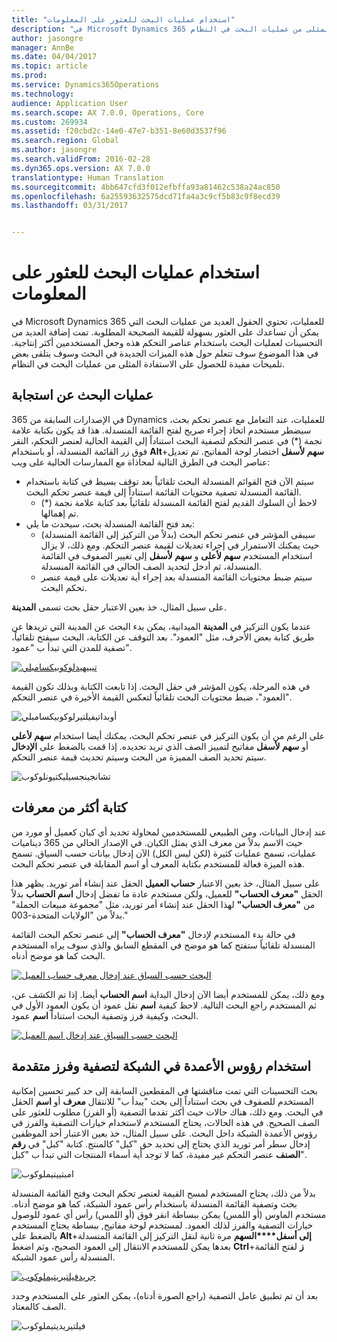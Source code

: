 ```yaml
---
title: "استخدام عمليات البحث للعثور على المعلومات"
description: "في Microsoft Dynamics 365 للعمليات، تحتوي الحقول العديد من عمليات البحث التي يمكن أن تساعدك على العثور بسهولة للقيمة الصحيحة المطلوبة. تمت إضافة العديد من التحسينات لعمليات البحث باستخدام عناصر التحكم هذه وجعل المستخدمين أكثر إنتاجية. في هذا الموضوع سوف تتعلم حول هذه الميزات الجديدة في البحث وسوف يتلقى بعض تلميحات مفيدة للحصول على الاستفادة المثلى من عمليات البحث في النظام."
author: jasongre
manager: AnnBe
ms.date: 04/04/2017
ms.topic: article
ms.prod: 
ms.service: Dynamics365Operations
ms.technology: 
audience: Application User
ms.search.scope: AX 7.0.0, Operations, Core
ms.custom: 269934
ms.assetid: f20cbd2c-14e0-47e7-b351-8e60d3537f96
ms.search.region: Global
ms.author: jasongre
ms.search.validFrom: 2016-02-28
ms.dyn365.ops.version: AX 7.0.0
translationtype: Human Translation
ms.sourcegitcommit: 4bb647cfd3f012efbffa93a81462c538a24ac850
ms.openlocfilehash: 6a25593632575dcd71fa4a3c9cf5b83c9f8ecd39
ms.lasthandoff: 03/31/2017


---
```


# <a name="use-lookups-to-find-information"></a>استخدام عمليات البحث للعثور على المعلومات

في Microsoft Dynamics 365 للعمليات، تحتوي الحقول العديد من عمليات البحث التي يمكن أن تساعدك على العثور بسهولة للقيمة الصحيحة المطلوبة. تمت إضافة العديد من التحسينات لعمليات البحث باستخدام عناصر التحكم هذه وجعل المستخدمين أكثر إنتاجية. في هذا الموضوع سوف تتعلم حول هذه الميزات الجديدة في البحث وسوف يتلقى بعض تلميحات مفيدة للحصول على الاستفادة المثلى من عمليات البحث في النظام.  

<a name="responsive-lookups"></a>عمليات البحث عن استجابة
------------------

في الإصدارات السابقة من 365 Dynamics للعمليات، عند التعامل مع عنصر تحكم بحث، سيضطر مستخدم اتخاذ إجراء صريح لفتح القائمة المنسدلة. هذا قد يكون بكتابة علامة نجمة (\*) في عنصر التحكم لتصفية البحث استناداً إلى القيمة الحالية لعنصر التحكم، النقر فوق زر القائمة المنسدلة، أو باستخدام **Alt**+**سهم لأسفل** اختصار لوحة المفاتيح. تم تعديل عناصر البحث في الطرق التالية لمحاذاة مع الممارسات الحالية على ويب:

-   سيتم الآن فتح القوائم المنسدلة البحث تلقائياً بعد توقف بسيط في كتابة باستخدام القائمة المنسدلة تصفية محتويات القائمة استناداً إلى قيمة عنصر تحكم البحث.
    -   لاحظ أن السلوك القديم لفتح القائمة المنسدلة تلقائياً بعد كتابة علامة نجمة (\*) تم إهمالها.
-   بعد فتح القائمة المنسدلة بحث، سيحدث ما يلي:
    -   سيبقى المؤشر في عنصر تحكم البحث (بدلاً من التركيز إلى القائمة المنسدلة) حيث يمكنك الاستمرار في إجراء تعديلات لقيمة عنصر التحكم. ومع ذلك، لا يزال استخدام المستخدم **سهم لأعلى** و **سهم لأسفل** إلى تغيير الصفوف في القائمة المنسدلة، ثم أدخل لتحديد الصف الحالي في القائمة المنسدلة.
    -   سيتم ضبط محتويات القائمة المنسدلة بعد إجراء أية تعديلات على قيمة عنصر تحكم البحث.

على سبيل المثال، خذ بعين الاعتبار حقل بحث تسمى **المدينة**. 

عندما يكون التركيز في **المدينة** الميدانية، يمكن بدء البحث عن المدينة التي تريدها عن طريق كتابة بعض الأحرف، مثل "العمود".  بعد التوقف عن الكتابة، البحث سيفتح تلقائياً، تصفية للمدن التي تبدأ ب "عمود". 

[![تيبيهيدلوكوبيكسامبلي](./media/typeaheadlookupexample.png)](./media/typeaheadlookupexample.png) 

في هذه المرحلة، يكون المؤشر في حقل البحث. إذا تابعت الكتابة وبذلك تكون القيمة "العمود"، ضبط محتويات البحث تلقائياً لتعكس القيمة الأخيرة في عنصر التحكم. 

![أوبداتيفيلتيرلوكوبيكسامبلي](./media/updatefilterlookupexample.png) 

على الرغم من أن يكون التركيز في عنصر تحكم البحث، يمكنك أيضا استخدام **سهم لأعلى** أو **سهم لأسفل** مفاتيح لتمييز الصف الذي تريد تحديده. إذا قمت بالضغط على **الإدخال** سيتم تحديد الصف المميزة من البحث وسيتم تحديث قيمة عنصر التحكم. 

![تشانجينجسيليكتيونلوكوب](./media/changingselectionlookup.png)

## <a name="typing-in-more-than-ids"></a>كتابة أكثر من معرفات
عند إدخال البيانات، ومن الطبيعي للمستخدمين لمحاولة تحديد أي كيان كعميل أو مورد من حيث الاسم بدلاً من معرف الذي يمثل الكيان. في الإصدار الحالي من 365 ديناميات عمليات، تسمح عمليات كثيرة (لكن ليس الكل) الآن إدخال بيانات حسب السياق. تسمح هذه الميزة فعالة للمستخدم بكتابة المعرف أو اسم المقابلة في عنصر تحكم البحث. 

على سبيل المثال، خذ بعين الاعتبار **حساب العميل** الحقل عند إنشاء أمر توريد. يظهر هذا الحقل **"معرف الحساب"** للعميل، ولكن مستخدم عادة ما تفضل إدخال **اسم الحساب** بدلاً من **"معرف الحساب"** لهذا الحقل عند إنشاء أمر توريد، مثل "مجموعة مبيعات الجملة" بدلاً من "الولايات المتحدة-003."

في حالة بدء المستخدم لإدخال **"معرف الحساب"** إلى عنصر تحكم البحث القائمة المنسدلة تلقائياً ستفتح كما هو موضح في المقطع السابق والذي سوف يراه المستخدم البحث كما هو موضح أدناه.

[![البحث حسب السياق عند إدخال معرف حساب العميل](./media/howtocontextuallookups-1.png)](./media/howtocontextuallookups-1.png)

ومع ذلك، يمكن للمستخدم أيضا الآن إدخال البداية **اسم الحساب** أيضا. إذا تم الكشف عن، ثم المستخدم راجع البحث التالية. لاحظ كيفية **اسم** نقل عمود أن يكون العمود الأول في البحث، وكيفية فرز وتصفية البحث استناداً **اسم** عمود.

[![البحث حسب السياق عند إدخال اسم العميل](./media/howtocontextuallookups-2.png)](./media/howtocontextuallookups-2.png)

## <a name="using-grid-column-headers-for-more-advanced-filtering-and-sorting"></a>استخدام رؤوس الأعمدة في الشبكة لتصفية وفرز متقدمة
بحث التحسينات التي تمت مناقشتها في المقطعين السابقة إلى حد كبير تحسين إمكانية المستخدم للصفوف في بحث استناداً إلى بحث "يبدأ ب" للانتقال **معرف** أو **اسم** الحقل في البحث. ومع ذلك، هناك حالات حيث أكثر تقدما التصفية (أو الفرز) مطلوب للعثور على الصف الصحيح. في هذه الحالات، يحتاج المستخدم لاستخدام خيارات التصفية والفرز في رؤوس الأعمدة الشبكة داخل البحث. على سبيل المثال، خذ بعين الاعتبار أحد الموظفين إدخال سطر أمر توريد الذي يحتاج إلى تحديد حق "كبل" كالمنتج. كتابة "كبل" في **رقم الصنف** عنصر التحكم غير مفيدة، كما لا توجد أية أسماء المنتجات التي تبدأ ب "كبل". 

![امبتييتيملوكوب](./media/emptyitemlookup.png) 

بدلاً من ذلك، يحتاج المستخدم لمسح القيمة لعنصر تحكم البحث وفتح القائمة المنسدلة بحث وتصفية القائمة المنسدلة باستخدام رأس عمود الشبكة، كما هو موضح أدناه. مستخدم الماوس (أو اللمس) يمكن ببساطة انقر فوق (أو اللمس) رأس أي عمود للوصول خيارات التصفية والفرز لذلك العمود. لمستخدم لوحة مفاتيح, ببساطة يحتاج المستخدم بالضغط على **Alt**+**إلى أسفل****السهم** مرة ثانية لنقل التركيز إلى القائمة المنسدلة بعدها يمكن للمستخدم الانتقال إلى العمود الصحيح، وثم اضغط **Ctrl**+**ز** لفتح القائمة المنسدلة رأس عمود الشبكة. 

[![جريدفيلتيريتيملوكوب](./media/gridfilteritemlookup.png)](./media/gridfilteritemlookup.png) 

بعد أن تم تطبيق عامل التصفية (راجع الصورة أدناه)، يمكن العثور على المستخدم وحدد الصف كالمعتاد. 

![فيلتيريديتيملوكوب](./media/filtereditemlookup.png)


